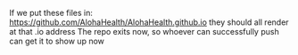 If we put these files in: https://github.com/AlohaHealth/AlohaHealth.github.io they should all render at that .io address
The repo exits now, so whoever can successfully push can get it to show up now